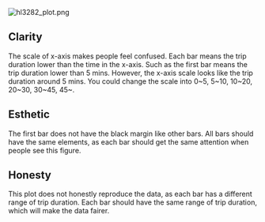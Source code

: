 ![hl3282_plot.png](hl3282_plot.png)


## Clarity

The scale of x-axis makes people feel confused. Each bar means the trip duration lower than the time in the x-axis. Such as the first bar means the trip duration lower than 5 mins. However, the x-axis scale looks like the trip duration around 5 mins. You could change the scale into 0~5, 5~10, 10~20, 20~30, 30~45, 45~.

## Esthetic

The first bar does not have the black margin like other bars. All bars should have the same elements, as each bar should get the same attention when people see this figure.

## Honesty

This plot does not honestly reproduce the data, as each bar has a different range of trip duration. Each bar should have the same range of trip duration, which will make the data fairer.

